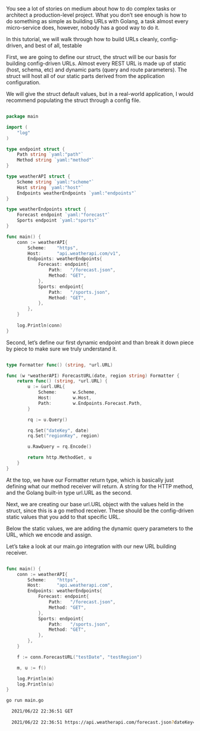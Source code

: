 

You see a lot of stories on medium about how to do complex tasks or architect a production-level project. What you don’t see enough is how to do something as simple as building URLs with Golang, a task almost every micro-service does, however, nobody has a good way to do it. 


In this tutorial, we will walk through how to build URLs cleanly, config-driven, and best of all, testable

First, we are going to define our struct, the struct will be our basis for building config-driven URLs. Almost every REST URL is made up of static (host, schema, etc) and dynamic parts (query and route parameters). The struct will host all of our static parts derived from the application configuration.

We will give the struct default values, but in a real-world application, I would recommend populating the struct through a config file.

```go

package main

import (
	"log"
)

type endpoint struct {
	Path string `yaml:"path"`
	Method string `yaml:"method"`
}

type weatherAPI struct {
	Scheme string `yaml:"scheme"`
	Host string `yaml:"host"`
	Endpoints weatherEndpoints `yaml:"endpoints"`
}

type weatherEndpoints struct {
	Forecast endpoint `yaml:"forecast"`
	Sports endpoint `yaml:"sports"`
}

func main() {
	conn := weatherAPI{
		Scheme:    "https",
		Host:      "api.weatherapi.com/v1",
		Endpoints: weatherEndpoints{
			Forecast: endpoint{
				Path:   "/forecast.json",
				Method: "GET",
			},
			Sports: endpoint{
				Path:   "/sports.json",
				Method: "GET",
			},
		},
	}
	
	log.Println(conn)
}

```


Second, let’s define our first dynamic endpoint and than break it down piece by piece to make sure we truly understand it.

```go

type Formatter func() (string, *url.URL)

func (w *weatherAPI) ForecastURL(date, region string) Formatter {
	return func() (string, *url.URL) {
		u := &url.URL{
			Scheme:      w.Scheme,
			Host:        w.Host,
			Path: 	     w.Endpoints.Forecast.Path,
		}

		rq := u.Query()

		rq.Set("dateKey", date)
		rq.Set("regionKey", region)

		u.RawQuery = rq.Encode()

		return http.MethodGet, u
	}
}

```

At the top, we have our Formatter return type, which is basically just defining what our method receiver will return. A string for the HTTP method, and the Golang built-in type url.URL as the second.

Next, we are creating our base url.URL object with the values held in the struct, since this is a go method receiver. These should be the config-driven static values that you add to that specific URL.

Below the static values, we are adding the dynamic query parameters to the URL, which we encode and assign.

Let’s take a look at our main.go integration with our new URL building receiver.

```go

func main() {
	conn := weatherAPI{
		Scheme:    "https",
		Host:      "api.weatherapi.com",
		Endpoints: weatherEndpoints{
			Forecast: endpoint{
				Path:   "/forecast.json",
				Method: "GET",
			},
			Sports: endpoint{
				Path:   "/sports.json",
				Method: "GET",
			},
		},
	}

	f := conn.ForecastURL("testDate", "testRegion")

	m, u := f()

	log.Println(m)
	log.Println(u)
}

```


```bash
go run main.go

  2021/06/22 22:36:51 GET
  
  2021/06/22 22:36:51 https://api.weatherapi.com/forecast.json?dateKey=testDate&regionKey=testRegion


```
